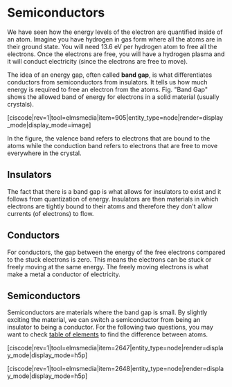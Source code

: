 # Semiconductors

We have seen how the energy levels of the electron are quantified inside of an atom. Imagine you have hydrogen in gas form where all the atoms are in their ground state. You will need 13.6 eV per hydrogen atom to free all the electrons. Once the electrons are free, you will have a hydrogen plasma and it will conduct electricity \(since the electrons are free to move\).

The idea of an energy gap, often called **band gap**, is what differentiates conductors from semiconductors from insulators. It tells us how much energy is required to free an electron from the atoms. Fig. "Band Gap" shows the allowed band of energy for electrons in a solid material \(usually crystals\).

\[ciscode\|rev=1\|tool=elmsmedia\|item=905\|entity\_type=node\|render=display\_mode\|display\_mode=image\]

In the figure, the valence band refers to electrons that are bound to the atoms while the conduction band refers to electrons that are free to move everywhere in the crystal.

## Insulators

The fact that there is a band gap is what allows for insulators to exist and it follows from quantization of energy. Insulators are then materials in which electrons are tightly bound to their atoms and therefore they don't allow currents \(of electrons\) to flow.

## Conductors

For conductors, the gap between the energy of the free electrons compared to the stuck electrons is zero. This means the electrons can be stuck or freely moving at the same energy. The freely moving electrons is what make a metal a conductor of electricity.

## Semiconductors

Semiconductors are materials where the band gap is small. By slightly exciting the material, we can switch a semiconductor from being an insulator to being a conductor. For the following two questions, you may want to check [table of elements](http://www.webelements.com/) to find the difference between atoms.

\[ciscode\|rev=1\|tool=elmsmedia\|item=2647\|entity\_type=node\|render=display\_mode\|display\_mode=h5p\]

\[ciscode\|rev=1\|tool=elmsmedia\|item=2648\|entity\_type=node\|render=display\_mode\|display\_mode=h5p\]

